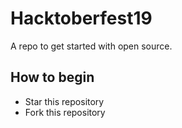 # Hacktoberfest19
A repo to get started with open source.

## How to begin
* Star this repository
* Fork this repository
